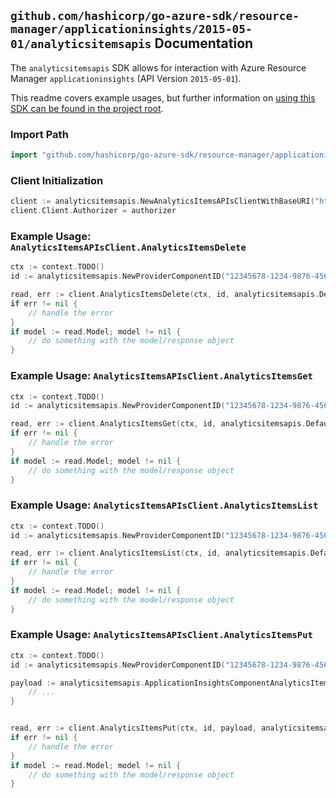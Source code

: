 
## `github.com/hashicorp/go-azure-sdk/resource-manager/applicationinsights/2015-05-01/analyticsitemsapis` Documentation

The `analyticsitemsapis` SDK allows for interaction with Azure Resource Manager `applicationinsights` (API Version `2015-05-01`).

This readme covers example usages, but further information on [using this SDK can be found in the project root](https://github.com/hashicorp/go-azure-sdk/tree/main/docs).

### Import Path

```go
import "github.com/hashicorp/go-azure-sdk/resource-manager/applicationinsights/2015-05-01/analyticsitemsapis"
```


### Client Initialization

```go
client := analyticsitemsapis.NewAnalyticsItemsAPIsClientWithBaseURI("https://management.azure.com")
client.Client.Authorizer = authorizer
```


### Example Usage: `AnalyticsItemsAPIsClient.AnalyticsItemsDelete`

```go
ctx := context.TODO()
id := analyticsitemsapis.NewProviderComponentID("12345678-1234-9876-4563-123456789012", "example-resource-group", "componentName", "/subscriptions/12345678-1234-9876-4563-123456789012/resourceGroups/some-resource-group")

read, err := client.AnalyticsItemsDelete(ctx, id, analyticsitemsapis.DefaultAnalyticsItemsDeleteOperationOptions())
if err != nil {
	// handle the error
}
if model := read.Model; model != nil {
	// do something with the model/response object
}
```


### Example Usage: `AnalyticsItemsAPIsClient.AnalyticsItemsGet`

```go
ctx := context.TODO()
id := analyticsitemsapis.NewProviderComponentID("12345678-1234-9876-4563-123456789012", "example-resource-group", "componentName", "/subscriptions/12345678-1234-9876-4563-123456789012/resourceGroups/some-resource-group")

read, err := client.AnalyticsItemsGet(ctx, id, analyticsitemsapis.DefaultAnalyticsItemsGetOperationOptions())
if err != nil {
	// handle the error
}
if model := read.Model; model != nil {
	// do something with the model/response object
}
```


### Example Usage: `AnalyticsItemsAPIsClient.AnalyticsItemsList`

```go
ctx := context.TODO()
id := analyticsitemsapis.NewProviderComponentID("12345678-1234-9876-4563-123456789012", "example-resource-group", "componentName", "/subscriptions/12345678-1234-9876-4563-123456789012/resourceGroups/some-resource-group")

read, err := client.AnalyticsItemsList(ctx, id, analyticsitemsapis.DefaultAnalyticsItemsListOperationOptions())
if err != nil {
	// handle the error
}
if model := read.Model; model != nil {
	// do something with the model/response object
}
```


### Example Usage: `AnalyticsItemsAPIsClient.AnalyticsItemsPut`

```go
ctx := context.TODO()
id := analyticsitemsapis.NewProviderComponentID("12345678-1234-9876-4563-123456789012", "example-resource-group", "componentName", "/subscriptions/12345678-1234-9876-4563-123456789012/resourceGroups/some-resource-group")

payload := analyticsitemsapis.ApplicationInsightsComponentAnalyticsItem{
	// ...
}


read, err := client.AnalyticsItemsPut(ctx, id, payload, analyticsitemsapis.DefaultAnalyticsItemsPutOperationOptions())
if err != nil {
	// handle the error
}
if model := read.Model; model != nil {
	// do something with the model/response object
}
```
